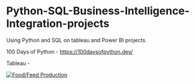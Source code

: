 # Python-SQL-Business-Intelligence-Integration-projects
Using Python and SQL on tableau and Power BI projects

100 Days of Python  - https://100daysofpython.dev/


Tableau - <div class='tableauPlaceholder' id='viz1710615568931' style='position: relative'><noscript><a href='#'><img alt='Food&#47;Feed Production ' src='https:&#47;&#47;public.tableau.com&#47;static&#47;images&#47;Ro&#47;RoundedBarChartsXFigma&#47;FoodFeedProduction&#47;1_rss.png' style='border: none' /></a></noscript><object class='tableauViz'  style='display:none;'><param name='host_url' value='https%3A%2F%2Fpublic.tableau.com%2F' /> <param name='embed_code_version' value='3' /> <param name='site_root' value='' /><param name='name' value='RoundedBarChartsXFigma&#47;FoodFeedProduction' /><param name='tabs' value='no' /><param name='toolbar' value='yes' /><param name='static_image' value='https:&#47;&#47;public.tableau.com&#47;static&#47;images&#47;Ro&#47;RoundedBarChartsXFigma&#47;FoodFeedProduction&#47;1.png' /> <param name='animate_transition' value='yes' /><param name='display_static_image' value='yes' /><param name='display_spinner' value='yes' /><param name='display_overlay' value='yes' /><param name='display_count' value='yes' /><param name='language' value='en-US' /></object></div>  
